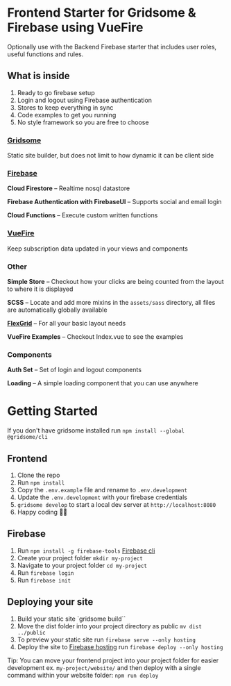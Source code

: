 # Frontend Starter for Gridsome & Firebase using VueFire

Optionally use with the Backend Firebase starter that includes user roles, useful functions and rules.

## What is inside

1. Ready to go firebase setup
2. Login and logout using Firebase authentication
3. Stores to keep everything in sync
4. Code examples to get you running
5. No style framework so you are free to choose

### [Gridsome](https://gridsome.org/docs)

Static site builder, but does not limit to how dynamic it can be client side

### [Firebase](https://firebase.google.com/docs)

**Cloud Firestore** – Realtime nosql datastore

**Firebase Authentication with FirebaseUI** – Supports social and email login

**Cloud Functions** – Execute custom written functions

### [VueFire](https://vuefire.vuejs.org/vuefire/binding-subscriptions.html#declarative-binding)

  Keep subscription data updated in your views and components

### Other

  **Simple Store** – Checkout how your clicks are being counted from the layout to where it is displayed

  **SCSS** – Locate and add more mixins in the `assets/sass` directory, all files are automatically globally available

  **[FlexGrid](http://flexboxgrid.com/)** – For all your basic layout needs

  **VueFire Examples** – Checkout Index.vue to see the examples

### Components

  **Auth Set** – Set of login and logout components

  **Loading** – A simple loading component that you can use anywhere


# Getting Started

If you don't have gridsome installed run `npm install --global @gridsome/cli`

## Frontend

1. Clone the repo
2. Run `npm install`
3. Copy the `.env.example` file and rename to `.env.development`
4. Update the `.env.development` with your firebase credentials
5. `gridsome develop` to start a local dev server at `http://localhost:8080`
6. Happy coding 🎉🙌

## Firebase

1. Run `npm install -g firebase-tools` [Firebase cli](https://firebase.google.com/docs/cli)
2. Create your project folder `mkdir my-project`
3. Navigate to your project folder `cd my-project`
4. Run `firebase login`
5. Run `firebase init`

## Deploying your site

1. Build your static site `gridsome build``
2. Move the dist folder into your project directory as public `mv dist ../public`
3. To preview your static site run `firebase serve --only hosting`
4. Deploy the site to [Firebase hosting](https://firebase.google.com/docs/hosting/) run `firebase deploy --only hosting`

Tip: You can move your frontend project into your project folder for easier development ex. `my-project/website/` and then deploy with a single command within your website folder: `npm run deploy`